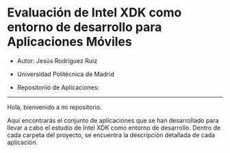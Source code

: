 Evaluación de Intel XDK como entorno de desarrollo para Aplicaciones Móviles
============================================================================

* Autor: Jesús Rodríguez Ruiz
* Universidad Politécnica de Madrid

* Repositoriio de Aplicaciones:
-------------------------------
Hola, bienvenido a  mi repositorio.

Aquí encontrarás el conjunto de aplicaciones que se han desarrollado para llevar a cabo el estudio de Intel XDK como entorno de desarrollo.
Dentro de cada carpeta del proyecto, se encuentra la descripción detallada de cada aplicación.